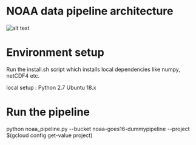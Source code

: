 # NOAA data pipeline architecture
![alt text](https://storage.googleapis.com/goes-arch/goes16.png)


# Environment setup 
Run the install.sh script which installs local dependencies like numpy, netCDF4 etc. 

local setup : 
Python 2.7
Ubuntu 18.x 

# Run the pipeline 
python noaa_pipeline.py --bucket noaa-goes16-dummypipeline --project $(gcloud config get-value project)






